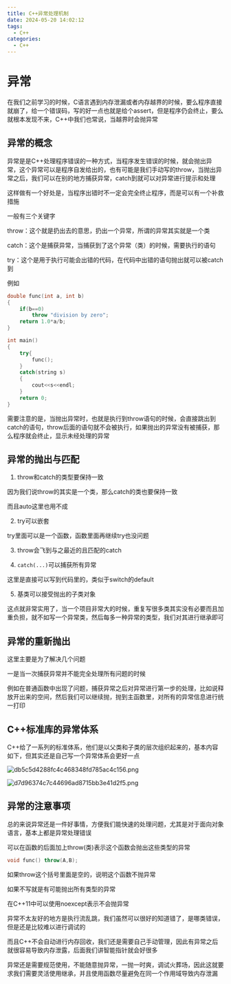 ```yaml
---
title: C++异常处理机制
date: 2024-05-20 14:02:12
tags:
  - C++
categories:
  - C++
---
```


# 异常

在我们之前学习的时候，C语言遇到内存泄漏或者内存越界的时候，要么程序直接就崩了，给一个错误码，写的好一点也就是给个assert，但是程序仍会终止，要么就根本发现不来，C++中我们也常说，当越界时会抛异常

## 异常的概念

异常是是C++处理程序错误的一种方式，当程序发生错误的时候，就会抛出异常，这个异常可以是程序自发给出的，也有可能是我们手动写的throw，当抛出异常之后，我们可以在别的地方捕获异常，catch到就可以对异常进行提示和处理

这样做有一个好处是，当程序出错时不一定会完全终止程序，而是可以有一个补救措施

一般有三个关键字

throw：这个就是扔出去的意思，扔出一个异常，所谓的异常其实就是一个类

catch：这个是捕获异常，当捕获到了这个异常（类）的时候，需要执行的语句

try：这个是用于执行可能会出错的代码，在代码中出错的语句抛出就可以被catch到

例如

```cpp
double func(int a, int b)
{
    if(b==0)
        throw "division by zero";
    return 1.0*a/b;
}

int main()
{
    try{
        func();
    }
    catch(string s)
    {
        cout<<s<<endl;
    }
    return 0;
}
```

需要注意的是，当抛出异常时，也就是执行到throw语句的时候，会直接跳出到catch的语句，throw后面的语句就不会被执行，如果抛出的异常没有被捕获，那么程序就会终止，显示未经处理的异常

## 异常的抛出与匹配

1. throw和catch的类型要保持一致

因为我们说throw的其实是一个类，那么catch的类也要保持一致

而且auto这里也用不成

2. try可以嵌套

try里面可以是一个函数，函数里面再继续try也没问题

3. throw会飞到与之最近的且匹配的catch

4. `catch(...)`可以捕获所有异常

这里是直接可以写到代码里的，类似于switch的default

5. 基类可以接受抛出的子类对象

这点就非常实用了，当一个项目非常大的时候，重复写很多类其实没有必要而且加重负担，就不如写一个异常类，然后每多一种异常的类型，我们对其进行继承即可

## 异常的重新抛出

这里主要是为了解决几个问题

一是当一次捕获异常并不能完全处理所有问题的时候

例如在普通函数中出现了问题，捕获异常之后对异常进行第一步的处理，比如说释放开出来的空间，然后我们可以继续抛，抛到主函数里，对所有的异常信息进行统一打印

## C++标准库的异常体系

C++给了一系列的标准体系，他们是以父类和子类的层次组织起来的，基本内容如下，但其实还是自己写一个异常体系会更好一点

![db5c5d4288fc4c468348fd785ac4c156.png](https://s2.loli.net/2024/05/20/gaPoQ5dxMvSh6Bf.png)

![d7d96374c7c44696ad8715bb3e41d2f5.png](https://s2.loli.net/2024/05/20/IQZUdJAbWSDYCGL.png)

## 异常的注意事项

总的来说异常还是一件好事情，方便我们能快速的处理问题，尤其是对于面向对象语言，基本上都是异常处理错误

可以在函数的后面加上throw(类)表示这个函数会抛出这些类型的异常

```cpp
void func() throw(A,B);
```

如果throw这个括号里面是空的，说明这个函数不抛异常

如果不写就是有可能抛出所有类型的异常

在C++11中可以使用noexcept表示不会抛异常

异常不太友好的地方是执行流乱跳，我们虽然可以很好的知道错了，是哪类错误，但是还是比较难以进行调试的

而且C++不会自动进行内存回收，我们还是需要自己手动管理，因此有异常之后就很容易导致内存泄露，后面我们讲智能指针就会好很多

异常还是需要规范使用，不能随意抛异常，一抛一时爽，调试火葬场，因此这就要求我们需要灵活使用继承，并且使用函数尽量避免在同一个作用域导致内存泄漏
